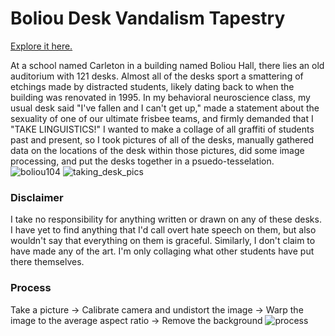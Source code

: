# Boliou Desk Vandalism Tapestry

[Explore it here.](https://emerson-l.github.io/boliou_desks/)

At a school named Carleton in a building named Boliou Hall, there lies an old auditorium with 121 desks. Almost all of the desks sport a smattering of etchings made by distracted students, likely dating back to when the building was renovated in 1995. In my behavioral neuroscience class, my usual desk said "I've fallen and I can't get up," made a statement about the sexuality of one of our ultimate frisbee teams, and firmly demanded that I "TAKE LINGUISTICS!" I wanted to make a collage of all graffiti of students past and present, so I took pictures of all of the desks, manually gathered data on the locations of the desk within those pictures, did some image processing, and put the desks together in a psuedo-tesselation.
![boliou104](https://github.com/user-attachments/assets/39a55e7a-ae29-4f5b-bbe8-7405fc4f94a8)
![taking_desk_pics](https://github.com/user-attachments/assets/ce605004-689c-4638-8d6e-8e733f8287b6)



### Disclaimer
I take no responsibility for anything written or drawn on any of these desks. I have yet to find anything that I'd call overt hate speech on them, but also wouldn't say that everything on them is graceful. Similarly, I don't claim to have made any of the art. I'm only collaging what other students have put there themselves.

### Process
Take a picture -> Calibrate camera and undistort the image -> Warp the image to the average aspect ratio -> Remove the background
![process](https://github.com/user-attachments/assets/c844a06f-9779-4091-9bcd-d72e05ad51cc)








